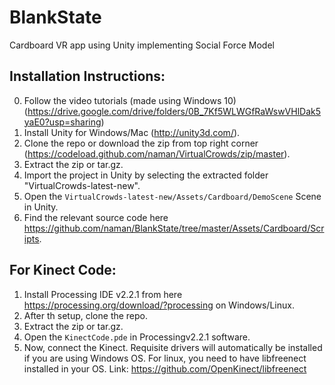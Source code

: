 # BlankState
Cardboard VR app using Unity implementing Social Force Model

Installation Instructions:
----------------------------

0. Follow the video tutorials (made using Windows 10) (https://drive.google.com/drive/folders/0B_7Kf5WLWGfRaWswVHlDak5yaE0?usp=sharing)
1. Install Unity for Windows/Mac (http://unity3d.com/).
2. Clone the repo or download the zip from top right corner (https://codeload.github.com/naman/VirtualCrowds/zip/master).
3. Extract the zip or tar.gz.
4. Import the project in Unity by selecting the extracted folder "VirtualCrowds-latest-new".
5. Open the `VirtualCrowds-latest-new/Assets/Cardboard/DemoScene` Scene in Unity.
6. Find the relevant source code here https://github.com/naman/BlankState/tree/master/Assets/Cardboard/Scripts.


For Kinect Code:
------------------

1. Install Processing IDE v2.2.1 from here https://processing.org/download/?processing on Windows/Linux.
2. After th setup, clone the repo.
3. Extract the zip or tar.gz.
4. Open the `KinectCode.pde` in Processingv2.2.1 software.
5. Now, connect the Kinect. Requisite drivers will automatically be installed if you are using Windows OS. For linux, you need to have libfreenect installed in your OS. Link: https://github.com/OpenKinect/libfreenect 

